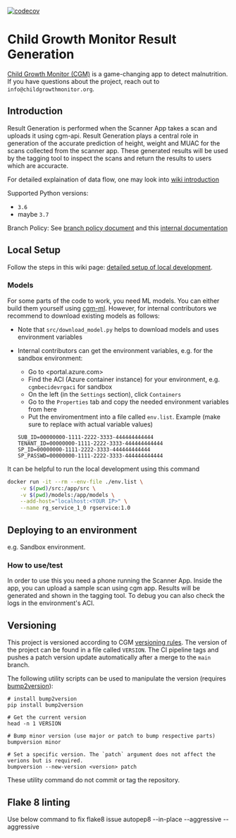 [![codecov](https://codecov.io/gh/Welthungerhilfe/cgm-rg/branch/develop/graph/badge.svg?token=W9UYS0I78M)](https://codecov.io/gh/Welthungerhilfe/cgm-rg)

# Child Growth Monitor Result Generation

[Child Growth Monitor (CGM)](https://childgrowthmonitor.org) is a
game-changing app to detect malnutrition. If you have questions about the project, reach out to `info@childgrowthmonitor.org`.

## Introduction

Result Generation is performed when the Scanner App takes a scan and uploads it using cgm-api.
Result Generation plays a central role in generation of the accurate prediction of height,
weight and MUAC for the scans collected from the scanner app.
These generated results will be used by the tagging tool
to inspect the scans and return the results to users which are accuracte.

For detailed explaination of data flow, one may look into [wiki introduction](https://github.com/Welthungerhilfe/cgm-rg/wiki)

Supported Python versions:
- `3.6`
- maybe `3.7`

Branch Policy: See [branch policy document](https://github.com/Welthungerhilfe/cgm-rg/wiki/Branch-Policy) and this [internal documentation](https://dev.azure.com/cgmorg/ChildGrowthMonitor/_wiki/wikis/ChildGrowthMonitor.wiki/115/-InProgress-Branching-strategy)

## Local Setup

Follow the steps in this wiki page: [detailed setup of local development](https://github.com/Welthungerhilfe/cgm-rg/wiki/Setup-local-development).

### Models

For some parts of the code to work, you need ML models.
You can either build them yourself using [cgm-ml](https://github.com/Welthungerhilfe/cgm-ml).
However, for internal contributors we recommend to download existing models as follows:
* Note that `src/download_model.py` helps to download models and uses environment variables
* Internal contributors can get the environment variables, e.g. for the sandbox environment:
    * Go to <portal.azure.com>
    * Find the ACI (Azure container instance) for your environment, e.g. `cgmbecidevrgaci` for sandbox
    * On the left (in the `Settings` section), click `Containers`
    * Go to the `Properties` tab and copy the needed environment variables from here
    * Put the enviromentment into a file called `env.list`. Example (make sure to replace with actual variable values)

    ```
    SUB_ID=00000000-1111-2222-3333-444444444444
    TENANT_ID=00000000-1111-2222-3333-444444444444
    SP_ID=00000000-1111-2222-3333-444444444444
    SP_PASSWD=00000000-1111-2222-3333-444444444444
    ```

It can be helpful to run the local development using this command
```bash
docker run -it --rm --env-file ./env.list \
    -v $(pwd)/src:/app/src \
    -v $(pwd)/models:/app/models \
    --add-host="localhost:<YOUR IP>" \
    --name rg_service_1_0 rgservice:1.0
```

## Deploying to an environment

e.g. Sandbox environment.

### How to use/test

In order to use this you need a phone running the Scanner App.
Inside the app, you can upload a sample scan using cgm app.
Results will be generated and shown in the tagging tool.
To debug you can also check the logs in the environment's ACI.

## Versioning

This project is versioned according to CGM
[versioning rules](https://dev.azure.com/cgmorg/ChildGrowthMonitor/_wiki/wikis/ChildGrowthMonitor.wiki/185/Versioning-Release-management).
The version of the project can be found in a file called `VERSION`.
The CI pipeline tags and pushes a patch version update automatically after a merge to the `main` branch.

The following utility scripts can be used to manipulate the version
(requires [bump2version](https://pypi.org/project/bump2version/)):
```shell
# install bump2version
pip install bump2version

# Get the current version
head -n 1 VERSION

# Bump minor version (use major or patch to bump respective parts)
bumpversion minor

# Set a specific version. The `patch` argument does not affect the verions but is required.
bumpversion --new-version <version> patch
```
These utility command do not commit or tag the repository.


## Flake 8 linting
Use below command to fix flake8 issue
autopep8 --in-place --aggressive --aggressive <filename>